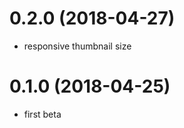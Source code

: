 <a name="0.2.0"></a>
# 0.2.0 (2018-04-27)

* responsive thumbnail size

<a name="0.1.0"></a>
# 0.1.0 (2018-04-25)

* first beta
